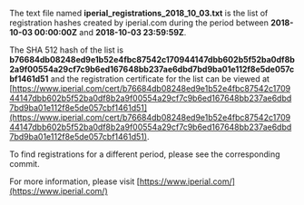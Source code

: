 The text file named **iperial_registrations_2018_10_03.txt** is the list of registration hashes created by iperial.com during the period between **2018-10-03 00:00:00Z** and **2018-10-03 23:59:59Z**.

The SHA 512 hash of the list is **b76684db08248ed9e1b52e4fbc87542c170944147dbb602b5f52ba0df8b2a9f00554a29cf7c9b6ed167648bb237ae6dbd7bd9ba01e112f8e5de057cbf1461d51** and the registration certificate for the list can be viewed at [https://www.iperial.com/cert/b76684db08248ed9e1b52e4fbc87542c170944147dbb602b5f52ba0df8b2a9f00554a29cf7c9b6ed167648bb237ae6dbd7bd9ba01e112f8e5de057cbf1461d51](https://www.iperial.com/cert/b76684db08248ed9e1b52e4fbc87542c170944147dbb602b5f52ba0df8b2a9f00554a29cf7c9b6ed167648bb237ae6dbd7bd9ba01e112f8e5de057cbf1461d51).

To find registrations for a different period, please see the corresponding commit.

For more information, please visit [https://www.iperial.com/](https://www.iperial.com/)
